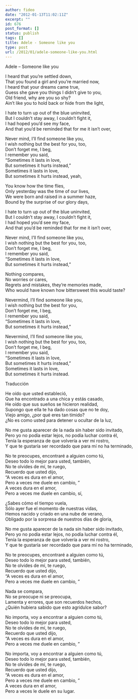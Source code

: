 ```yaml
---
author: fideo
date: "2012-01-13T11:02:11Z"
excerpt: ""
id: 676
post_format: []
status: publish
tags: []
title: Adele - Someone like you
type: post
url: /2012/01/adele-someone-like-you.html
---
```

Adele – Someone like you

I heard that you’re settled down,  
That you found a girl and you’re married now,  
I heard that your dreams came true,  
Guess she gave you things I didn’t give to you,  
Old friend, why are you so shy?  
Ain’t like you to hold back or hide from the light,

I hate to turn up out of the blue uninvited,  
But I couldn’t stay away, I couldn’t fight it,  
I had hoped you’d see my face,  
And that you’d be reminded that for me it isn’t over,

Never mind, I’ll find someone like you,  
I wish nothing but the best for you, too,  
Don’t forget me, I beg,  
I remember you said,  
“Sometimes it lasts in love,  
But sometimes it hurts instead,”  
Sometimes it lasts in love,  
But sometimes it hurts instead, yeah,

You know how the time flies,  
Only yesterday was the time of our lives,  
We were born and raised in a summer haze,  
Bound by the surprise of our glory days,

I hate to turn up out of the blue uninvited,  
But I couldn’t stay away, I couldn’t fight it,  
I had hoped you’d see my face,  
And that you’d be reminded that for me it isn’t over,

Never mind, I’ll find someone like you,  
I wish nothing but the best for you, too,  
Don’t forget me, I beg,  
I remember you said,  
“Sometimes it lasts in love,  
But sometimes it hurts instead,”

Nothing compares,  
No worries or cares,  
Regrets and mistakes, they’re memories made,  
Who would have known how bittersweet this would taste?

Nevermind, I’ll find someone like you,  
I wish nothing but the best for you,  
Don’t forget me, I beg,  
I remember you said,  
“Sometimes it lasts in love,  
But sometimes it hurts instead,”

Nevermind, I’ll find someone like you,  
I wish nothing but the best for you, too,  
Don’t forget me, I beg,  
I remember you said,  
“Sometimes it lasts in love,  
But sometimes it hurts instead,”  
Sometimes it lasts in love,  
But sometimes it hurts instead.

Traducción

He oído que usted estableció,  
Que ha encontrado a una chica y estás casado,  
He oído que sus sueños se hicieron realidad,  
Supongo que ella te ha dado cosas que no te doy,  
Viejo amigo, ¿por qué eres tan tímido?  
¿No es como usted para detener u ocultar de la luz,

No me gusta aparecer de la nada sin haber sido invitado,  
Pero yo no podía estar lejos, no podía luchar contra él,  
Tenía la esperanza de que volvería a ver mi rostro,  
Y que te gustaría ser recordado que para mí no ha terminado,

No te preocupes, encontraré a alguien como tú,  
Deseo todo lo mejor para usted, también,  
No te olvides de mí, te ruego,  
Recuerdo que usted dijo,  
“A veces es dura en el amor,  
Pero a veces me duele en cambio, ”  
A veces dura en el amor,  
Pero a veces me duele en cambio, sí,

¿Sabes cómo el tiempo vuela,  
Sólo ayer fue el momento de nuestras vidas,  
Hemos nacido y criado en una nube de verano,  
Obligado por la sorpresa de nuestros días de gloria,

No me gusta aparecer de la nada sin haber sido invitado,  
Pero yo no podía estar lejos, no podía luchar contra él,  
Tenía la esperanza de que volvería a ver mi rostro,  
Y que te gustaría ser recordado que para mí no ha terminado,

No te preocupes, encontraré a alguien como tú,  
Deseo todo lo mejor para usted, también,  
No te olvides de mí, te ruego,  
Recuerdo que usted dijo,  
“A veces es dura en el amor,  
Pero a veces me duele en cambio, ”

Nada se compara,  
No se preocupe ni se preocupa,  
Lamenta y errores, que son recuerdos hechos,  
¿Quién hubiera sabido que esto agridulce sabor?

No importa, voy a encontrar a alguien como tú,  
Deseo todo lo mejor para usted,  
No te olvides de mí, te ruego,  
Recuerdo que usted dijo,  
“A veces es dura en el amor,  
Pero a veces me duele en cambio, ”

No importa, voy a encontrar a alguien como tú,  
Deseo todo lo mejor para usted, también,  
No te olvides de mí, te ruego,  
Recuerdo que usted dijo,  
“A veces es dura en el amor,  
Pero a veces me duele en cambio, ”  
A veces dura en el amor,  
Pero a veces le duele en su lugar.
